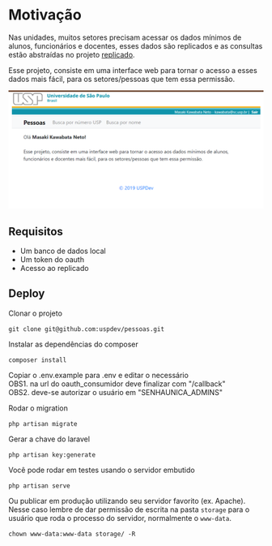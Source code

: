 # Motivação

Nas unidades, muitos setores precisam acessar os dados mínimos de alunos,
funcionários e docentes, esses dados são replicados e as consultas 
estão abstraídas no projeto [replicado](https://github.com/uspdev/replicado). 

Esse projeto, consiste em uma interface web para tornar o acesso a esses dados 
mais fácil, para os setores/pessoas que tem essa permissão.

![Home screen](docs/home_screen.png)


## Requisitos

* Um banco de dados local 
* Um token do oauth
* Acesso ao replicado

## Deploy

Clonar o projeto

    git clone git@github.com:uspdev/pessoas.git

Instalar as dependências do composer

    composer install
    
Copiar o .env.example para .env e editar o necessário\
OBS1. na url do oauth_consumidor deve finalizar com "/callback"\
OBS2. deve-se autorizar o usuário em "SENHAUNICA_ADMINS"

Rodar o migration

    php artisan migrate

Gerar a chave do laravel

    php artisan key:generate

Você pode rodar em testes usando o servidor embutido

    php artisan serve

Ou publicar em produção utilizando seu servidor favorito (ex. Apache). Nesse caso lembre de dar permissão de escrita na pasta ```storage``` para o usuário que roda o processo do servidor, normalmente o ```www-data```.

    chown www-data:www-data storage/ -R